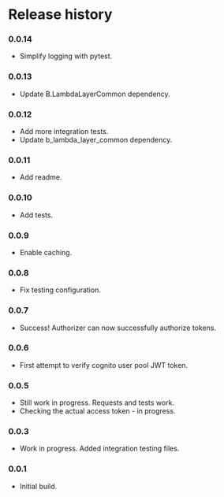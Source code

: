 # Release history

### 0.0.14
* Simplify logging with pytest.

### 0.0.13
* Update B.LambdaLayerCommon dependency.

### 0.0.12
* Add more integration tests.
* Update b_lambda_layer_common dependency.

### 0.0.11
* Add readme.

### 0.0.10
* Add tests.

### 0.0.9
* Enable caching.

### 0.0.8
* Fix testing configuration.

### 0.0.7
* Success! Authorizer can now successfully authorize tokens.

### 0.0.6
* First attempt to verify cognito user pool JWT token.

### 0.0.5
* Still work in progress. Requests and tests work. 
* Checking the actual access token - in progress.

### 0.0.3
* Work in progress. Added integration testing files.

### 0.0.1
* Initial build.
